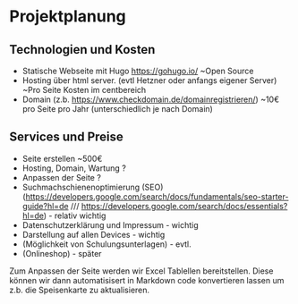 # Projektplanung

## Technologien und Kosten

* Statische Webseite mit Hugo https://gohugo.io/ ~Open Source
* Hosting über html server. (evtl Hetzner oder anfangs eigener Server) ~Pro Seite Kosten im centbereich
* Domain (z.b. https://www.checkdomain.de/domainregistrieren/) ~10€ pro Seite pro Jahr (unterschiedlich je nach Domain)

## Services und Preise

* Seite erstellen ~500€
* Hosting, Domain, Wartung ?
* Anpassen der Seite ?
* Suchmachschienenoptimierung (SEO) (https://developers.google.com/search/docs/fundamentals/seo-starter-guide?hl=de ///
  https://developers.google.com/search/docs/essentials?hl=de) - relativ wichtig
* Datenschutzerklärung und Impressum - wichtig
* Darstellung auf allen Devices - wichtig
* (Möglichkeit von Schulungsunterlagen) - evtl.
* (Onlineshop) - später

Zum Anpassen der Seite werden wir Excel Tablellen bereitstellen. 
Diese können wir dann automatisisert in Markdown code konvertieren lassen um 
z.b. die Speisenkarte zu aktualisieren.

